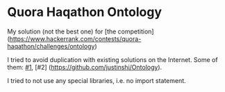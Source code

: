# Quora Haqathon Ontology

My solution (not the best one) for [the competition] (https://www.hackerrank.com/contests/quora-haqathon/challenges/ontology)

I tried to avoid duplication with existing solutions on the Internet. Some of them: [#1](https://github.com/Nithanaroy/QuoraChallenges-Ontology), [#2] (https://github.com/justinshi/Ontology).

I tried to not use any special libraries, i.e. no import statement.

